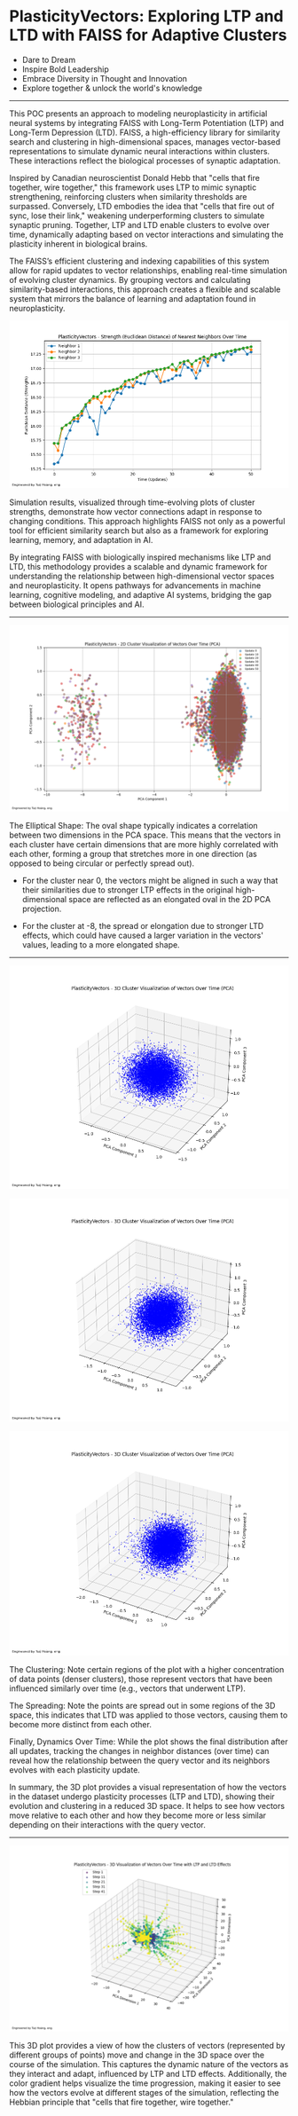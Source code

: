# PlasticityVectors: Exploring LTP and LTD with FAISS for Adaptive Clusters

- Dare to Dream
- Inspire Bold Leadership
- Embrace Diversity in Thought and Innovation
- Explore together & unlock the world's knowledge

--------------------------------------

This POC presents an approach to modeling neuroplasticity in artificial neural systems by integrating FAISS with Long-Term Potentiation (LTP) and Long-Term Depression (LTD). FAISS, a high-efficiency library for similarity search and clustering in high-dimensional spaces, manages vector-based representations to simulate dynamic neural interactions within clusters. These interactions reflect the biological processes of synaptic adaptation.

Inspired by Canadian neuroscientist Donald Hebb that "cells that fire together, wire together," this framework uses LTP to mimic synaptic strengthening, reinforcing clusters when similarity thresholds are surpassed. Conversely, LTD embodies the idea that "cells that fire out of sync, lose their link," weakening underperforming clusters to simulate synaptic pruning. Together, LTP and LTD enable clusters to evolve over time, dynamically adapting based on vector interactions and simulating the plasticity inherent in biological brains.

The FAISS’s efficient clustering and indexing capabilities of this system allow for rapid updates to vector relationships, enabling real-time simulation of evolving cluster dynamics. By grouping vectors and calculating similarity-based interactions, this approach creates a flexible and scalable system that mirrors the balance of learning and adaptation found in neuroplasticity.

![alt text](image.png)

Simulation results, visualized through time-evolving plots of cluster strengths, demonstrate how vector connections adapt in response to changing conditions. This approach highlights FAISS not only as a powerful tool for efficient similarity search but also as a framework for exploring learning, memory, and adaptation in AI.

By integrating FAISS with biologically inspired mechanisms like LTP and LTD, this methodology provides a scalable and dynamic framework for understanding the relationship between high-dimensional vector spaces and neuroplasticity. It opens pathways for advancements in machine learning, cognitive modeling, and adaptive AI systems, bridging the gap between biological principles and AI.

-----------------------------------------------

![alt text](image-1.png)

The Elliptical Shape: The oval shape typically indicates a correlation between two dimensions in the PCA space. This means that the vectors in each cluster have certain dimensions that are more highly correlated with each other, forming a group that stretches more in one direction (as opposed to being circular or perfectly spread out).

- For the cluster near 0, the vectors might be aligned in such a way that their similarities due to stronger LTP effects in the original high-dimensional space are reflected as an elongated oval in the 2D PCA projection.

- For the cluster at -8, the spread or elongation due to stronger LTD effects, which could have caused a larger variation in the vectors' values, leading to a more elongated shape.

-----------------------------------------------

![alt text](image-2.png)

![alt text](image-3.png)

![alt text](image-4.png)

The Clustering: Note certain regions of the plot with a higher concentration of data points (denser clusters), those represent vectors that have been influenced similarly over time (e.g., vectors that underwent LTP).

The Spreading: Note the points are spread out in some regions of the 3D space, this indicates that LTD was applied to those vectors, causing them to become more distinct from each other.

Finally, Dynamics Over Time: While the plot shows the final distribution after all updates, tracking the changes in neighbor distances (over time) can reveal how the relationship between the query vector and its neighbors evolves with each plasticity update.

In summary, the 3D plot provides a visual representation of how the vectors in the dataset undergo plasticity processes (LTP and LTD), showing their evolution and clustering in a reduced 3D space. It helps to see how vectors move relative to each other and how they become more or less similar depending on their interactions with the query vector.

------------------------------------------

![alt text](image-6.png)

This 3D plot provides a view of how the clusters of vectors (represented by different groups of points) move and change in the 3D space over the course of the simulation. This captures the dynamic nature of the vectors as they interact and adapt, influenced by LTP and LTD effects. Additionally, the color gradient helps visualize the time progression, making it easier to see how the vectors evolve at different stages of the simulation, reflecting the Hebbian principle that "cells that fire together, wire together." 
